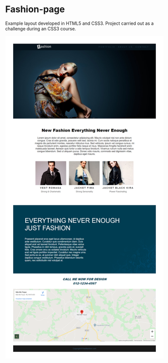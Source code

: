 # Fashion-page
Example layout developed in HTML5 and CSS3.
Project carried out as a challenge during an CSS3 course.

![](https://github.com/ribeiro-matheus/fashion-page/blob/master/screenshot.png)
